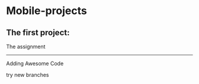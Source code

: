 # Mobile-projects

## The first project:

The assignment

---

Adding Awesome Code

try new branches
